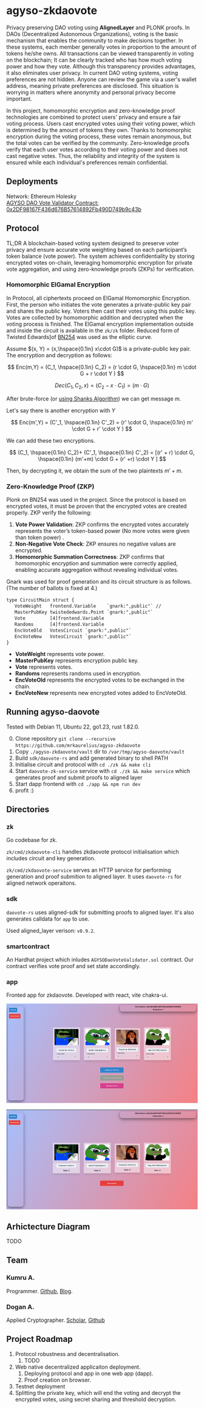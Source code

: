 # agyso-zkdaovote

Privacy preserving DAO voting using **AlignedLayer** and PLONK proofs. In DAOs (Decentralized Autonomous Organizations), voting is the basic mechanism that enables the community to make decisions together. In these systems, each member generally votes in proportion to the amount of tokens he/she owns. All transactions can be viewed transparently in voting on the blockchain; It can be clearly tracked who has how much voting power and how they vote. Although this transparency provides advantages, it also eliminates user privacy. In current DAO voting systems, voting preferences are not hidden. Anyone can review the game via a user's wallet address, meaning private preferences are disclosed. This situation is worrying in matters where anonymity and personal privacy become important.


In this project, homomorphic encryption and zero-knowledge proof technologies are combined to protect users' privacy and ensure a fair voting process. Users cast encrypted votes using their voting power, which is determined by the amount of tokens they own. Thanks to homomorphic encryption during the voting process, these votes remain anonymous, but the total votes can be verified by the community. Zero-knowledge proofs verify that each user votes according to their voting power and does not cast negative votes. Thus, the reliability and integrity of the system is ensured while each individual's preferences remain confidential.

## Deployments

Network: Ethereum Holesky  
[AGYSO DAO Vote Validator Contract: 0x2DF98167F436d676B57614892Fb490D749b9c43b](https://holesky.etherscan.io/address/0x2df98167f436d676b57614892fb490d749b9c43b)

## Protocol

TL;DR A blockchain-based voting system designed to preserve voter privacy and ensure accurate vote weighting based on each participant’s token balance (vote power). The system achieves confidentiality by storing encrypted votes on-chain, leveraging homomorphic encryption for private vote aggregation, and using zero-knowledge proofs (ZKPs) for verification. 

### Homomorphic ElGamal Encryption
In Protocol, all ciphertexts proceed on ElGamal Homomorphic Encryption. First, the person who initiates the vote generates a private-public key pair and shares the public key. Voters then cast their votes using this public key. Votes are collected by homomorphic addition and decrypted when the voting process is finished. 
The ElGamal encryption implementation outside and inside the circuit is available in the  `zk/zk` folder. Reduced form of Twisted Edwards]of [BN254](https://iden3-docs.readthedocs.io/en/latest/_downloads/33717d75ab84e11313cc0d8a090b636f/Baby-Jubjub.pdf) was used as the elliptic curve.

Assume $(x, Y) = (x,\hspace{0.1in} x\cdot G)$ is a private-public key pair. The encryption and decryption as follows:

$$ Enc(m,Y) = (C_1, \hspace{0.1in} C_2) = (r \cdot  G, \hspace{0.1in} m \cdot G + r \cdot Y ) $$

$$ Dec(C_1,C_2, x ) = (C_2 - x \cdot C_1) = (m \cdot G)$$

After brute-force (or [using Shanks Algorithm](https://www.mat.uniroma2.it/~geatti/HCMC2023/Lecture4.pdf)) we can get message m. 

Let's say there is another encryption with $Y$

$$ Enc(m',Y) = (C'_1, \hspace{0.1in} C'_2) = (r' \cdot  G, \hspace{0.1in} m' \cdot G + r' \cdot Y ) $$

We can add these two encryptions.

$$ (C_1, \hspace{0.1in} C_2)+ (C'_1, \hspace{0.1in} C'_2) = [(r' + r) \cdot  G, \hspace{0.1in} (m'+m) \cdot G + (r' +r) \cdot Y ] $$


Then, by decrypting it, we obtain the sum of the two plaintexts $m' + m$.


### Zero-Knowledge Proof (ZKP)

Plonk on BN254 was used in the project. Since the protocol is based on encrypted votes, it must be proven that the encrypted votes are created properly. ZKP verify the following:

1. **Vote Power Validation**: ZKP confirms the encrypted votes accurately represents the voter’s token-based power (No more votes were given than token power) .
2. **Non-Negative Vote Check**: ZKP ensures no negative values are encrypted.
3. **Homomorphic Summation Correctness**: ZKP confirms that homomorphic encryption and summation were correctly applied, enabling accurate aggregation without revealing individual votes.

Gnark was used for proof generation and its circuit structure is as follows. (The number of ballots is fixed at 4.)

 ```
type CircuitMain struct {
	VoteWeight   frontend.Variable    `gnark:",public"` //
	MasterPubKey twistededwards.Point `gnark:",public"`
	Vote         [4]frontend.Variable
	Randoms      [4]frontend.Variable
	EncVoteOld   VotesCircuit `gnark:",public"`
	EncVoteNew   VotesCircuit `gnark:",public"`
}
 ```

* **VoteWeight** represents vote power.
* **MasterPubKey** represents encryption public key.
* **Vote** 
represents votes.
* **Randoms** represents randoms used in encryption.
* **EncVoteOld**  represents the encrypted votes to be exchanged in the chain.
* **EncVoteNew**  represents new encrypted votes added to EncVoteOld.

## Running agyso-daovote

Tested with Debian 11, Ubuntu 22, go1.23, rust 1.82.0.

0. Clone repository `git clone --recursive https://github.com/mrkaurelius/agyso-zkdaovote`
1. Copy `./agyso-zkdaovote/vault` dir to `/var/tmp/agyso-daovote/vault`
2. Build `sdk/daovote-rs` and add generated binary to shell PATH
3. Initialise circuit and protocol with `cd ./zk && make cli`
4. Start `daovote-zk-service` service with `cd ./zk && make service` which generates proof and submit proofs to aligned layer
5. Start dapp frontend with `cd ./app && npm run dev`
6. profit :)

## Directories

### zk

Go codebase for zk. 

`zk/cmd/zkdaovote-cli` handles zkdaovote protocol initialisation which includes circuit and key generation.  

`zk/cmd/zkdaovote-service` serves an HTTP service for performing generation and proof submition to aligned layer. It
uses `daovote-rs` for aligned network operaitons.

### sdk

`daovote-rs` uses aligned-sdk for submitting proofs to aligned layer. It's also generates calldata for `app` to use.

Used aligned_layer verison: `v0.9.2`.

### smartcontract

An Hardhat project which inludes `AGYSODaoVoteValidator.sol` contract. Our contract verifies vote proof and set state
accordingly.

### app

Fronted app for zkdaovote. Developed with react, vite chakra-ui.

![](./docs/vote.png)

![](./docs/reveal.png)

## Arhictecture Diagram

TODO

## Team

### Kumru A.

Programmer.  [Github](https://github.com/mrkaurelius),  [Blog](https://kumru.dev).


### Dogan A.
Applied Cryptographer. [Scholar](https://scholar.google.com/citations?user=p97l-EEAAAAJ&hl=tr), [Github](https://github.com/midmotor)


### 

## Project Roadmap

1. Protocol robustness and decentralisation.
    1. TODO 
2. Web native decentralized applicaiton deployment.
   1. Deploying protocol and app in one web app (dapp).
   2. Proof creation on browser.
3. Testnet deployment 
4. Splitting the private key, which will end the voting and decrypt the encrypted votes, using secret sharing and threshold decryption.